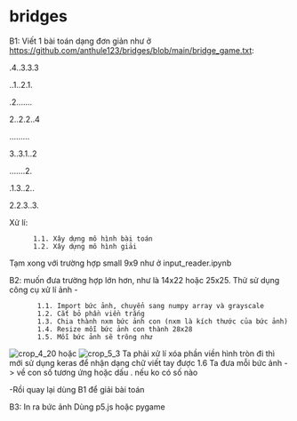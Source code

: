 # bridges

B1: Viết 1 bài toán dạng đơn giản như ở https://github.com/anthule123/bridges/blob/main/bridge_game.txt:

.4..3.3.3

..1..2.1.

.2.......

2..2.2..4

.........

3..3.1..2

.......2.

.1.3..2..

2.2.3..3.
     
   Xử lí: 
          
          1.1. Xây dựng mô hình bài toán
          1.2. Xây dựng mô hình giải 
           
Tạm xong với trường hợp small 9x9 như ở input_reader.ipynb

B2: muốn đưa trường hợp lớn hơn, như là 14x22 hoặc 25x25. Thử sử dụng công cụ xử lí ảnh
       -  
       
           1.1. Import bức ảnh, chuyển sang numpy array và grayscale
           1.2. Cắt bỏ phần viền trắng
           1.3. Chia thành nxm bức ảnh con (nxm là kích thước của bức ảnh)
           1.4. Resize mỗi bức ảnh con thành 28x28 
           1.5. Mỗi bức ảnh sẽ trông như 
   ![crop_4_20](https://github.com/anthule123/bridges/assets/29473579/09266e13-b42a-4988-901c-ff44444d69b9)
                    hoặc ![crop_5_3](https://github.com/anthule123/bridges/assets/29473579/4b1a9a99-6795-46bf-a35a-07d039d0f86d)
                Ta phải xử lí xóa phần viền hình tròn đi thì mới sử dụng keras để nhận dạng chữ viết tay được
           1.6 Ta đưa mỗi bức ảnh -> về con số tương ứng hoặc dấu . nếu ko có số nào
      
   -Rồi quay lại dùng B1 để giải bài toán
     
B3: In ra bức ảnh
       Dùng p5.js hoặc pygame
